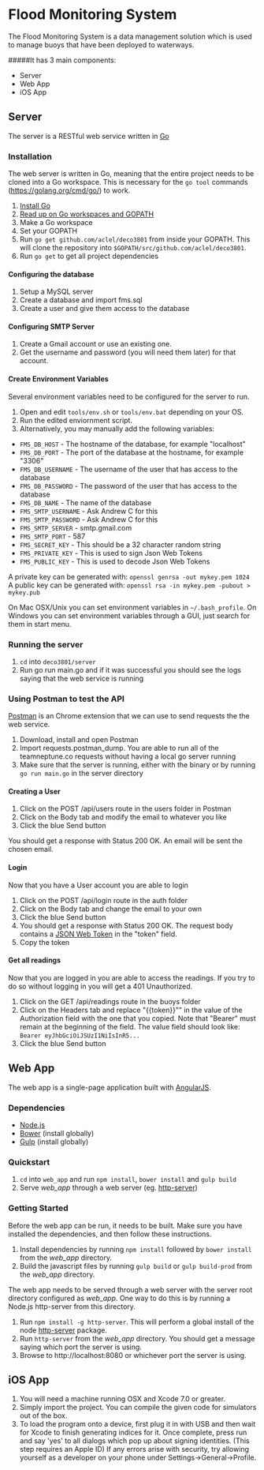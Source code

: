 # Flood Monitoring System

The Flood Monitoring System is a data management solution which is used to manage buoys that have been deployed to waterways.

#####It has 3 main components:
- Server
- Web App
- iOS App

## Server

The server is a RESTful web service written in [Go](https://golang.org/)

### Installation

The web server is written in Go, meaning that the entire project needs to be cloned into a Go workspace. This is necessary for the `go tool` commands (https://golang.org/cmd/go/) to work.

1. [Install Go](https://golang.org/doc/install) 
2. [Read up on Go workspaces and GOPATH](https://golang.org/doc/code.html)
3. Make a Go workspace
4. Set your GOPATH
5. Run `go get github.com/aclel/deco3801` from inside your GOPATH. This will clone the repository into `$GOPATH/src/github.com/aclel/deco3801`.
6. Run `go get` to get all project dependencies

#### Configuring the database

1. Setup a MySQL server
2. Create a database and import fms.sql
3. Create a user and give them access to the database

#### Configuring SMTP Server

1. Create a Gmail account or use an existing one. 
2. Get the username and password (you will need them later) for that account.

#### Create Environment Variables

Several environment variables need to be configured for the server to run.

1. Open and edit `tools/env.sh` or `tools/env.bat` depending on your OS.
2. Run the edited enviornment script.  
3. Alternatively, you may manually add the following variables:
- `FMS_DB_HOST` - The hostname of the database, for example "localhost"
- `FMS_DB_PORT` - The port of the database at the hostname, for example "3306"
- `FMS_DB_USERNAME` - The username of the user that has access to the database
- `FMS_DB_PASSWORD` - The password of the user that has access to the database
- `FMS_DB_NAME` - The name of the database
- `FMS_SMTP_USERNAME` - Ask Andrew C for this
- `FMS_SMTP_PASSWORD` - Ask Andrew C for this
- `FMS_SMTP_SERVER` - smtp.gmail.com
- `FMS_SMTP_PORT` - 587
- `FMS_SECRET_KEY` - This should be a 32 character random string
- `FMS_PRIVATE_KEY` - This is used to sign Json Web Tokens
- `FMS_PUBLIC_KEY` - This is used to decode Json Web Tokens

A private key can be generated with: `openssl genrsa -out mykey.pem 1024`  
A public key can be generated with: `openssl rsa -in mykey.pem -pubout > mykey.pub`

On Mac OSX/Unix you can set environment variables in `~/.bash_profile`.
On Windows you can set environment variables through a GUI, just search for them in start menu.

### Running the server
1. `cd` into `deco3801/server`
2. Run go run main.go and if it was successful you should see the logs saying that the web service is running


### Using Postman to test the API

[Postman](https://chrome.google.com/webstore/detail/postman/fhbjgbiflinjbdggehcddcbncdddomop?hl=en) is an Chrome extension that we can use to send requests the the web service.

1. Download, install and open Postman
2. Import requests.postman_dump. You are able to run all of the teamneptune.co requests without having a local go server running
3. Make sure that the server is running, either with the binary or by running `go run main.go` in the server directory

#### Creating a User

1. Click on the POST /api/users route in the users folder in Postman
2. Click on the Body tab and modify the email to whatever you like
3. Click the blue Send button

You should get a response with Status 200 OK. An email will be sent the chosen email.

#### Login

Now that you have a User account you are able to login

1. Click on the POST /api/login route in the auth folder
2. Click on the Body tab and change the email to your own
3. Click the blue Send button
4. You should get a response with Status 200 OK. The request body contains a [JSON Web Token](http://jwt.io/) in the "token" field.
5. Copy the token 

#### Get all readings

Now that you are logged in you are able to access the readings. If you try to do so without logging in you will get a 401 Unauthorized.

1. Click on the GET /api/readings route in the buoys folder
2. Click on the Headers tab and replace "{{token}}"" in the value of the Authorization field with the one that you copied. Note that "Bearer" must remain at the beginning of the field. The value field should look like: `Bearer eyJhbGciOiJSUzI1NiIsInR5...`
3. Click the blue Send button

## Web App

The web app is a single-page application built with [AngularJS](https://angularjs.org/).

### Dependencies

 - [Node.js](https://nodejs.org/)
 - [Bower](http://bower.io/) (install globally)
 - [Gulp](http://gulpjs.com/) (install globally)

### Quickstart

1. `cd` into `web_app` and run `npm install`, `bower install` and `gulp build`
2. Serve *web_app* through a web server (eg. [http-server](https://www.npmjs.com/package/http-server))

### Getting Started

Before the web app can be run, it needs to be built. Make sure you have installed the dependencies, and then follow these instructions.

 1. Install dependencies by running `npm install` followed by `bower install` from the *web_app* directory.
 2. Build the javascript files by running `gulp build` or `gulp build-prod` from the *web_app* directory.

The web app needs to be served through a web server with the server root directory configured as *web_app*. One way to do this is by running a Node.js http-server from this directory.

 1. Run `npm install -g http-server`. This will perform a global install of the node [http-server](https://www.npmjs.com/package/http-server) package.
 2. Run `http-server` from the *web_app* directory. You should get a message saying which port the server is using.
 3. Browse to http://localhost:8080 or whichever port the server is using.

## iOS App

1. You will need a machine running OSX and Xcode 7.0 or greater.
2. Simply import the project. You can compile the given code for simulators out of the box.
3. To load the program onto a device, first plug it in with USB and then wait for Xcode to finish generating indices for it. Once complete, press run and say 'yes' to all dialogs which pop up about signing identities. (This step requires an Apple ID)  If any errors arise with security, try allowing yourself as a developer on your phone under Settings->General->Profile.

